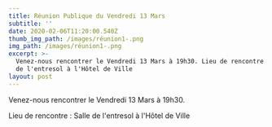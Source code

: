 ```yaml
---
title: Réunion Publique du Vendredi 13 Mars
subtitle: ''
date: 2020-02-06T11:20:00.540Z
thumb_img_path: /images/réunion1-.png
img_path: /images/réunion1-.png
excerpt: >-
  Venez-nous rencontrer le Vendredi 13 Mars à 19h30. Lieu de rencontre : Salle
  de l'entresol à l'Hôtel de Ville
layout: post
---
```

Venez-nous rencontrer le Vendredi 13 Mars à 19h30.

Lieu de rencontre : Salle de l'entresol à l'Hôtel de Ville
